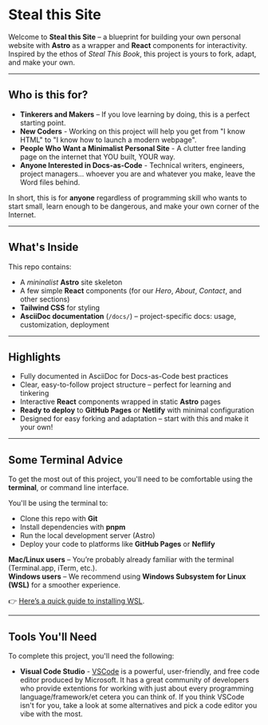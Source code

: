 # Steal this Site

Welcome to **Steal this Site** – a blueprint for building your own personal website with **Astro** as a wrapper and **React** components for interactivity. Inspired by the ethos of *Steal This Book*, this project is yours to fork, adapt, and make your own.

---

## Who is this for?

- **Tinkerers and Makers** – If you love learning by doing, this is a perfect starting point.  
- **New Coders** - Working on this project will help you get from "I know HTML" to "I know how to launch a modern webpage".
- **People Who Want a Minimalist Personal Site** - A clutter free landing page on the internet that YOU built, YOUR way.
- **Anyone Interested in Docs-as-Code** - Technical writers, engineers, project managers... whoever you are and whatever you make, leave the Word files behind. 

In short, this is for **anyone** regardless of programming skill who wants to start small, learn enough to be dangerous, and make your own corner of the Internet.

---

## What's Inside

This repo contains: 

- A *mininalist* **Astro** site skeleton
- A few simple **React** components (for our *Hero*, *About*, *Contact*, and other sections)
- **Tailwind CSS** for styling
- **AsciiDoc documentation** (`/docs/`) – project-specific docs: usage, customization, deployment 

---

## Highlights

- Fully documented in AsciiDoc for Docs-as-Code best practices  
- Clear, easy-to-follow project structure – perfect for learning and tinkering  
- Interactive **React** components wrapped in static **Astro** pages  
- **Ready to deploy** to **GitHub Pages** or **Netlify** with minimal configuration  
- Designed for easy forking and adaptation – start with this and make it your own!

--- 

## Some Terminal Advice

To get the most out of this project, you'll need to be comfortable using the **terminal**, or command line interface.

You'll be using the terminal to:
- Clone this repo with **Git**
- Install dependencies with **pnpm**
- Run the local development server (Astro)
- Deploy your code to platforms like **GitHub Pages** or **Neflify**

**Mac/Linux users** – You’re probably already familiar with the terminal (Terminal.app, iTerm, etc.).  
**Windows users** – We recommend using **Windows Subsystem for Linux (WSL)** for a smoother experience.  

👉 [Here’s a quick guide to installing WSL](https://learn.microsoft.com/en-us/windows/wsl/install).


---

## Tools You'll Need

To complete this project, you'll need the following:

- **Visual Code Studio** - [VSCode](https://code.visualstudio.com/) is a powerful, user-friendly, and free code editor produced by Microsoft. It has a great community of developers who provide extentions for working with just about every programming language/framework/et cetera you can think of. If you think VSCode isn't for you, take a look at some alternatives and pick a code editor you vibe with the most. 
